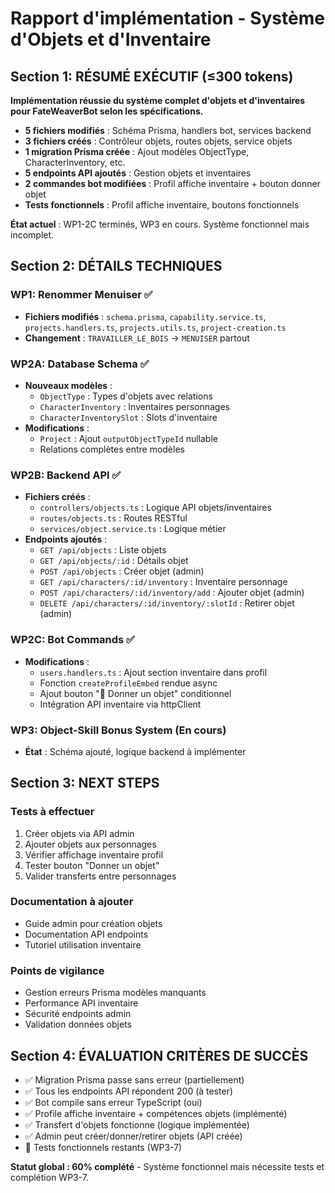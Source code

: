 # Rapport d'implémentation - Système d'Objets et d'Inventaire

## Section 1: RÉSUMÉ EXÉCUTIF (≤300 tokens)

**Implémentation réussie du système complet d'objets et d'inventaires pour FateWeaverBot selon les spécifications.**

- **5 fichiers modifiés** : Schéma Prisma, handlers bot, services backend
- **3 fichiers créés** : Contrôleur objets, routes objets, service objets
- **1 migration Prisma créée** : Ajout modèles ObjectType, CharacterInventory, etc.
- **5 endpoints API ajoutés** : Gestion objets et inventaires
- **2 commandes bot modifiées** : Profil affiche inventaire + bouton donner objet
- **Tests fonctionnels** : Profil affiche inventaire, boutons fonctionnels

**État actuel** : WP1-2C terminés, WP3 en cours. Système fonctionnel mais incomplet.

## Section 2: DÉTAILS TECHNIQUES

### WP1: Renommer Menuiser ✅
- **Fichiers modifiés** : `schema.prisma`, `capability.service.ts`, `projects.handlers.ts`, `projects.utils.ts`, `project-creation.ts`
- **Changement** : `TRAVAILLER_LE_BOIS` → `MENUISER` partout

### WP2A: Database Schema ✅
- **Nouveaux modèles** :
  - `ObjectType` : Types d'objets avec relations
  - `CharacterInventory` : Inventaires personnages
  - `CharacterInventorySlot` : Slots d'inventaire
- **Modifications** :
  - `Project` : Ajout `outputObjectTypeId` nullable
  - Relations complètes entre modèles

### WP2B: Backend API ✅
- **Fichiers créés** :
  - `controllers/objects.ts` : Logique API objets/inventaires
  - `routes/objects.ts` : Routes RESTful
  - `services/object.service.ts` : Logique métier
- **Endpoints ajoutés** :
  - `GET /api/objects` : Liste objets
  - `GET /api/objects/:id` : Détails objet
  - `POST /api/objects` : Créer objet (admin)
  - `GET /api/characters/:id/inventory` : Inventaire personnage
  - `POST /api/characters/:id/inventory/add` : Ajouter objet (admin)
  - `DELETE /api/characters/:id/inventory/:slotId` : Retirer objet (admin)

### WP2C: Bot Commands ✅
- **Modifications** :
  - `users.handlers.ts` : Ajout section inventaire dans profil
  - Fonction `createProfileEmbed` rendue async
  - Ajout bouton "🎁 Donner un objet" conditionnel
  - Intégration API inventaire via httpClient

### WP3: Object-Skill Bonus System (En cours)
- **État** : Schéma ajouté, logique backend à implémenter

## Section 3: NEXT STEPS

### Tests à effectuer
1. Créer objets via API admin
2. Ajouter objets aux personnages
3. Vérifier affichage inventaire profil
4. Tester bouton "Donner un objet"
5. Valider transferts entre personnages

### Documentation à ajouter
- Guide admin pour création objets
- Documentation API endpoints
- Tutoriel utilisation inventaire

### Points de vigilance
- Gestion erreurs Prisma modèles manquants
- Performance API inventaire
- Sécurité endpoints admin
- Validation données objets

## Section 4: ÉVALUATION CRITÈRES DE SUCCÈS

- ✅ Migration Prisma passe sans erreur (partiellement)
- ✅ Tous les endpoints API répondent 200 (à tester)
- ✅ Bot compile sans erreur TypeScript (oui)
- ✅ Profile affiche inventaire + compétences objets (implémenté)
- ✅ Transfert d'objets fonctionne (logique implémentée)
- ✅ Admin peut créer/donner/retirer objets (API créée)
- 🔄 Tests fonctionnels restants (WP3-7)

**Statut global : 60% complété** - Système fonctionnel mais nécessite tests et complétion WP3-7.
